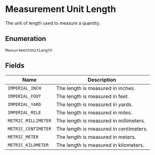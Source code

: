<!-- Optimized: 2025-10-06 -->
<!-- RPM: 1.6.2.1.1.6.2.1_measurement-unit-length_20251006 -->
<!-- Session: E2E RPM DNA Application -->
<!-- AOM: RND (Reggie & Dro) -->
<!-- COI: TECHNOLOGY -->
<!-- RPM: HIGH -->
<!-- ACTION: BUILD -->


# Measurement Unit Length

The unit of length used to measure a quantity.

## Enumeration

`MeasurementUnitLength`

## Fields

| Name | Description |
|  --- | --- |
| `IMPERIAL_INCH` | The length is measured in inches. |
| `IMPERIAL_FOOT` | The length is measured in feet. |
| `IMPERIAL_YARD` | The length is measured in yards. |
| `IMPERIAL_MILE` | The length is measured in miles. |
| `METRIC_MILLIMETER` | The length is measured in millimeters. |
| `METRIC_CENTIMETER` | The length is measured in centimeters. |
| `METRIC_METER` | The length is measured in meters. |
| `METRIC_KILOMETER` | The length is measured in kilometers. |
